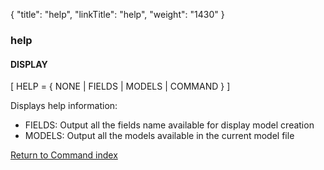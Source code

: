 {
    "title": "help",
    "linkTitle": "help",
    "weight": "1430"
}<span id="help"></span>

### help

#### DISPLAY

\[ HELP = { NONE
| FIELDS | MODELS | COMMAND } \]

Displays help information:

- FIELDS: Output all the fields name available
    for display model creation
- MODELS: Output all the models available
    in the current model file

[Return to Command index](../../)
